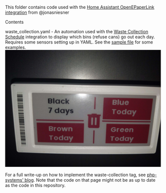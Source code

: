 This folder contains code used with the [Home Assistant OpenEPaperLink integration](https://github.com/jonasniesner/open_epaper_link_homeassistant) from @jonasniesner

Contents

waste_collection.yaml - An automation used with the [Waste Collection Schedule](https://github.com/mampfes/hacs_waste_collection_schedule) integration to display which bins (refuse cans) go out each day. Requires some sensors setting up in YAML. See the [sample file](./waste-collection-sample-sensors.yaml) for some examples.
![The tag on the night the bin should go out (the day before they're emptied)](./bins_tag.jpg)

For a full write-up on how to implement the waste-collection tag, see [php-systems' blog](https://blog.php-systems.com/epaper-displays-and-waste-management/). Note that the code on that page might not be as up to date as the code in this repository.
